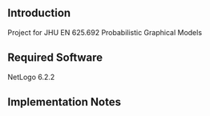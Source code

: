 ## Introduction
Project for JHU EN 625.692 Probabilistic Graphical Models

## Required Software
NetLogo 6.2.2

## Implementation Notes
